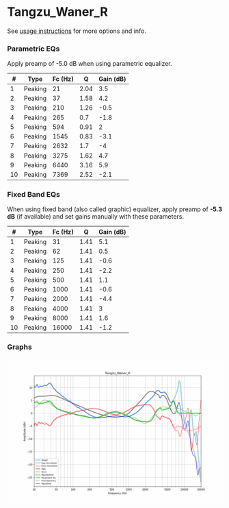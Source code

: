 # Tangzu_Waner_R
See [usage instructions](https://github.com/jaakkopasanen/AutoEq#usage) for more options and info.

### Parametric EQs
Apply preamp of -5.0 dB when using parametric equalizer.

|   # | Type    |   Fc (Hz) |    Q |   Gain (dB) |
|-----|---------|-----------|------|-------------|
|   1 | Peaking |        21 | 2.04 |         3.5 |
|   2 | Peaking |        37 | 1.58 |         4.2 |
|   3 | Peaking |       210 | 1.26 |        -0.5 |
|   4 | Peaking |       265 | 0.7  |        -1.8 |
|   5 | Peaking |       594 | 0.91 |         2   |
|   6 | Peaking |      1545 | 0.83 |        -3.1 |
|   7 | Peaking |      2632 | 1.7  |        -4   |
|   8 | Peaking |      3275 | 1.62 |         4.7 |
|   9 | Peaking |      6440 | 3.16 |         5.9 |
|  10 | Peaking |      7369 | 2.52 |        -2.1 |

### Fixed Band EQs
When using fixed band (also called graphic) equalizer, apply preamp of **-5.3 dB** (if available) and set gains manually with these parameters.

|   # | Type    |   Fc (Hz) |    Q |   Gain (dB) |
|-----|---------|-----------|------|-------------|
|   1 | Peaking |        31 | 1.41 |         5.1 |
|   2 | Peaking |        62 | 1.41 |         0.5 |
|   3 | Peaking |       125 | 1.41 |        -0.6 |
|   4 | Peaking |       250 | 1.41 |        -2.2 |
|   5 | Peaking |       500 | 1.41 |         1.1 |
|   6 | Peaking |      1000 | 1.41 |        -0.6 |
|   7 | Peaking |      2000 | 1.41 |        -4.4 |
|   8 | Peaking |      4000 | 1.41 |         3   |
|   9 | Peaking |      8000 | 1.41 |         1.6 |
|  10 | Peaking |     16000 | 1.41 |        -1.2 |

### Graphs
![](./Tangzu_Waner_R.png)

